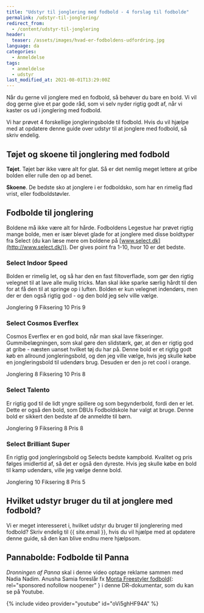 ```yaml
---
title: "Udstyr til jonglering med fodbold - 4 forslag til fodbolde"
permalink: /udstyr-til-jonglering/
redirect_from:
  - /content/udstyr-til-jonglering
header:
  teaser: /assets/images/hvad-er-fodboldens-udfordring.jpg
language: da
categories:
  - Anmeldelse
tags:
  - anmeldelse
  - udstyr
last_modified_at: 2021-08-01T13:29:00Z
---
```


Når du gerne vil jonglere med en fodbold, så behøver du bare en bold. Vi vil dog gerne give et par gode råd, som vi selv nyder rigtig godt af, når vi kaster os ud i jonglering med fodbold.

Vi har prøvet 4 forskellige jongleringsbolde til fodbold. Hvis du vil hjælpe med at opdatere denne guide over udstyr til at jonglere med fodbold, så skriv endelig.

## Tøjet og skoene til jonglering med fodbold

**Tøjet**. Tøjet bør ikke være alt for glat. Så er det nemlig meget lettere at gribe bolden eller rulle den op ad benet.

**Skoene**. De bedste sko at jonglere i er fodboldsko, som har en rimelig flad vrist, eller fodboldstøvler.

## Fodbolde til jonglering

Boldene må ikke være alt for hårde. Fodboldens Legestue har prøvet rigtig mange bolde, men er især blevet glade for at jonglere med disse boldtyper fra Select (du kan læse mere om boldene på [www.select.dk](http://www.select.dk/)). Der gives point fra 1-10, hvor 10 er det bedste.

### Select Indoor Speed

Bolden er rimelig let, og så har den en fast filtoverflade, som gør den rigtig velegnet til at lave alle mulig tricks. Man skal ikke sparke særlig hårdt til den for at få den til at springe op i luften. Bolden er kun velegnet indendørs, men der er den også rigtig god - og den bold jeg selv ville vælge.

Jonglering 9 Fiksering 10 Pris 9

### Select Cosmos Everflex

Cosmos Everflex er en god bold, når man skal lave fikseringer. Gummibelægningen, som skal gøre den slidstærk, gør, at den er rigtig god at gribe - næsten uanset hvilket tøj du har på. Denne bold er et rigtig godt køb en allround jongleringsbold, og den jeg ville vælge, hvis jeg skulle købe en jongleringsbold til udendørs brug. Desuden er den jo ret cool i orange.

Jonglering 8 Fiksering 10 Pris 8

### Select Talento

Er rigtig god til de lidt yngre spillere og som begynderbold, fordi den er let. Dette er også den bold, som DBUs Fodboldskole har valgt at bruge. Denne bold er sikkert den bedste af de anmeldte til børn.

Jonglering 9 Fiksering 8 Pris 8

### Select Brilliant Super

En rigtig god jongleringsbold og Selects bedste kampbold. Kvalitet og pris følges imidlertid af, så det er også den dyreste. Hvis jeg skulle købe en bold til kamp udendørs, ville jeg vælge denne bold.

Jonglering 10 Fiksering 8 Pris 5

## Hvilket udstyr bruger du til at jonglere med fodbold?

Vi er meget interesseret i, hvilket udstyr du bruger til jonglerering med fodbold? Skriv endelig til {{ site.email }}, hvis du vil hjælpe med at opdatere denne guide, så den kan blive endnu mere hjælpsom.

## Pannabolde: Fodbolde til Panna

_Dronningen af Panna_ skal i denne video optage reklame sammen med Nadia Nadim. Anusha Samia foreslår fx [Monta Freestyler fodbold](https://www.partner-ads.com/dk/klikbanner.php?partnerid=28187&bannerid=9397&htmlurl=https://www.billigsport24.dk/fodbold/fodboldudstyr/fodbolde){: rel="sponsored nofollow noopener" } i denne DR-dokumentar, som du kan se på Youtube.

{% include video provider="youtube" id="oVi5ghHF94A" %}
